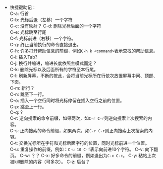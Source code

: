 + 快捷键助记：  
C-a: 行首  
C-b: 光标后退（左移）一个字符  
C-c: 没有映射？
C-d: 删除光标后面的一个字符  
C-e: 光标跳至行尾  
C-f: 光标前进（右移）一个字符。  
C-g: 终止当前执行的命令直接退出。  
C-h: 许多打开帮助信息的前缀，例如`C-h k <command>`表示查找<command>的帮助信息。  
C-i: 插入Tab?  
C-j: 换行并缩进，缩进长度依照主模式而定？  
C-k: 删除光标以及后面所有的字符至本行尾。  
C-l: 刷新屏幕，不断的按此，会将当前光标所在行依次放置屏幕中间、顶部、下面。  
C-m: 新行？  
C-n: 跳至下一行。  
C-o: 插入一个空行同时将光标停留在插入空行之前的位置。  
C-p: 跳至上一行。  
C-q: ?  
C-r: 逆向搜索的命令前缀，如果两次，如`C-r C-r`则逆向搜索上次搜索的内容。  
C-s: 正向搜索的命令前缀，如果两次，如`C-r C-r`则正向搜索上次搜索的内容。  
C-t: 交换光标所在字符和光标后面字符的位置，同时光标前进一个位置。  
C-u: 重复操作的前缀，例如：`C-u 10 C-f`表示向前进10个字符。
C-v: 向下翻页。
C-w: ？？
C-x: 好多命令的前缀，例如退出为`C-x C-c`。
C-y: 粘帖上次被kill删除的内容（可多次）。
C-z: 后台？
